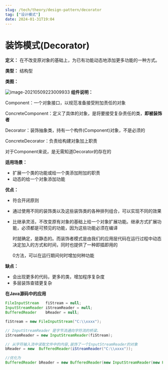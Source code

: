 ```yaml
---
slug: /tech/theory/design-pattern/decorator
tag: ["设计模式"]
date: 2024-01-31T19:04
---
```

# 装饰模式(Decorator)

**定义：** 在不改变原对象的基础上，为已有功能动态地添加更多功能的一种方式。

**类型：** 结构型

**类图：**

![image-20210509223009933](https://picgo-starry.oss-cn-beijing.aliyuncs.com/img/DesignPattern/Decorator.png)
**组件说明：**

Component：一个对象接口，以规范准备接受附加责任的对象

ConcreteComponent：定义了具体的对象，是将要接受复杂责任的类，**即被装饰者**

Decorator：装饰抽象类，持有一个构件(Component)对象，不是必须的

ConcreteDecorator：负责给构建对象加上职责

对于Component来说，是无需知道Decorator的存在的

**适用场景：**

- 扩展一个类的功能或给一个类添加附加的职责
- 动态的给一个对象添加功能

**优点：**

- 符合开闭原则
- 通过使用不同的装饰类以及这些装饰类的各种排列组合，可以实现不同的效果
- 比继承灵活，不改变原有对象的基础上给一个对象扩展功能。继承方式扩展功能，必须都是可预见的功能，因为这些功能必须在编译

  时就确定，是静态的。而装饰者模式是由我们的应用层代码在运行过程中动态决定加入的方式和时间，同时也提供了一种即插即用的

  0方法，可以在运行期间何时增加何种功能

**缺点：**

- 会出现更多的代码，更多的类，增加程序复杂度
- 多层装饰查错更复杂

**在Java源码中的应用**

```java
FileInputStream   fiStream = null;
InputStreamReader iStreamReader = null;
BufferedReader    bReader = null; 

fiStream = new FileInputStream("C:\\xxxx"); 

// InputStreamReader 是字节流通向字符流的桥梁、
iStreamReader = new InputStreamReader(fiStream); 

// 从字符输入流中读取文件中的内容,装饰了一个InputStreamReader的对象
bReader = new  BufferedReader(iStreamReader("C:\\xxxx"));  

//优化为
BufferedReader bReader = new BufferedReader(new InputStreamReader(new FileInputStream("C:\\xxxx"));
```

 

